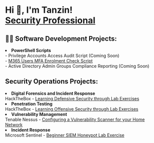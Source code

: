 <h1>Hi 👋, I'm Tanzin! <br/><a href="https://www.linkedin.com/in/tanzin-h/">Security Professional</a></h1>

<h2>👨‍💻 Software Development Projects:</h2>
<li><b>PowerShell Scripts</b></li>
- <!<-a href="https://github.com/thossa000/HackTheBox"> Privilege Accounts Access Audit Script (Coming Soon)</a> <br>
- <a href="https://github.com/thossa000/PowerShell-Scripts/blob/main/User%20MFA%20Status%20Report.ps1">M365 Users MFA Enrolment Check Script</a><br>
- <!<-a href="https://github.com/thossa000/HackTheBox"> Active Directory Admin Groups Compliance Reporting (Coming Soon)</a> <br>

<h2>Security Operations Projects:</h2>
<li><b>Digital Forensics and Incident Response</b></li>
 HackTheBox - <a href="https://github.com/thossa000/HackTheBox"> Learning Defensive Security through Lab Exercises</a><br> 
<li><b>Penetration Testing</b></li>
 HackTheBox - <a href="https://github.com/thossa000/HackTheBox"> Learning Offensive Security through Lab Exercises</a><br>
<li><b>Vulnerability Management</b></li>
 Tenable Nessus - <a href="https://github.com/thossa000/Knowledge-Base/blob/main/Nessus%20Essentials%20Vulnerability%20Management%20Home%20Lab/README.md"> Configuring a Vulnerability Scanner for your Home Network</a><br>
<li><b>Incident Response</b></li>
Microsoft Sentinel - <a href="https://github.com/thossa000/Knowledge-Base/blob/main/Beginner%20SIEM%20Honeypot%20Lab/README.md"> Beginner SIEM Honeypot Lab Exercise</a>

